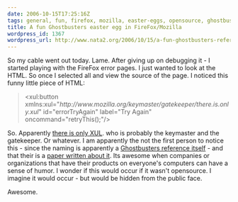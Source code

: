 ```yaml
---
date: 2006-10-15T17:25:16Z
tags: general, fun, firefox, mozilla, easter-eggs, opensource, ghostbusters
title: A fun Ghostbusters easter egg in FireFox/Mozilla
wordpress_id: 1367
wordpress_url: http://www.nata2.org/2006/10/15/a-fun-ghostbusters-reference-in-firefoxmozilla/
---
```


<p>So my cable went out today. Lame. After giving up on debugging it - I started playing with the FireFox error pages. I just wanted to look at the HTML. So once I selected all and view the source of the page. I noticed this funny little piece of HTML:</p> <blockquote> <p>&lt;xul:button xmlns:xul="<em>http://www.mozilla.org/keymaster/gatekeeper/there.is.only.xul</em>" id="errorTryAgain" label="Try Again" oncommand="retryThis();"/&gt;&nbsp;&nbsp;&nbsp; </p></blockquote> <p>So. Apparently <a href="http://www.mozilla.org/keymaster/gatekeeper/there.is.only.xul">there is only XUL</a>. who is probably the keymaster and the gatekeeper. Or whatever. I am apparently the not the first person to notice this - since the naming is apparently a <a href="http://en.wikipedia.org/wiki/XUL">Ghostbusters reference itself</a> - and that their is a <a href="http://www.ucd.ie/wusteman/lht/wusteman-opax.doc">paper written about it</a>. Its awesome when companies or organizations that have their products on everyone's computers can have a sense of humor. I wonder if this would occur if it wasn't opensource. I imagine it would occur - but would be hidden from the public face. </p> <p>Awesome.</p>
